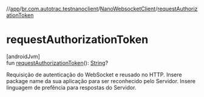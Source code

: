 //[app](../../../index.md)/[br.com.autotrac.testnanoclient](../index.md)/[NanoWebsocketClient](index.md)/[requestAuthorizationToken](request-authorization-token.md)

# requestAuthorizationToken

[androidJvm]\
fun [requestAuthorizationToken](request-authorization-token.md)(): [String](https://kotlinlang.org/api/latest/jvm/stdlib/kotlin/-string/index.html)?

Requisição de autenticação do WebSocket e reusado no HTTP. Insere package name da sua aplicação para ser reconhecido pelo Servidor. Insere linguagem de prefência para respostas do Servidor.
